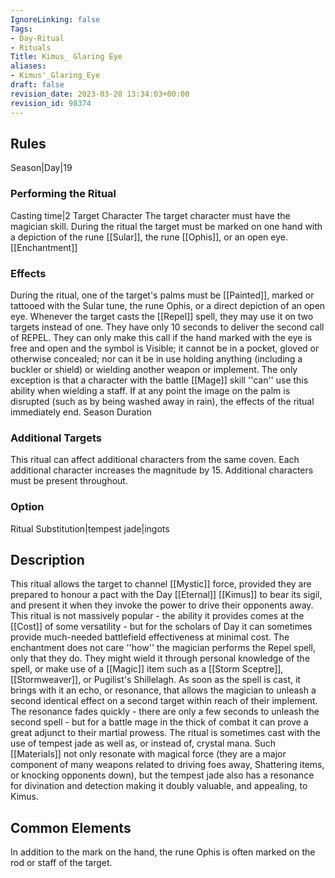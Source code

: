 ```yaml
---
IgnoreLinking: false
Tags:
- Day-Ritual
- Rituals
Title: Kimus_ Glaring Eye
aliases:
- Kimus'_Glaring_Eye
draft: false
revision_date: 2023-03-20 13:34:03+00:00
revision_id: 98374
---
```


## Rules
Season|Day|19
### Performing the Ritual
Casting time|2 Target Character The target character must have the magician skill.
During the ritual the target must be marked on one hand with a depiction of the rune [[Sular]], the rune [[Ophis]], or an open eye.
[[Enchantment]] 
### Effects
During the ritual, one of the target's palms must be [[Painted]], marked or tattooed with the Sular tune, the rune Ophis, or a direct depiction of an open eye.
Whenever the target casts the [[Repel]] spell, they may use it on two targets instead of one. They have only 10 seconds to deliver the second call of REPEL. They can only make this call if the hand marked with the eye is free and open and the symbol is Visible; it cannot be in a pocket, gloved or otherwise concealed; nor can it be in use holding anything (including a buckler or shield) or wielding another weapon or implement. The only exception is that a character with the battle [[Mage]] skill ''can'' use this ability when wielding a staff.
If at any point the image on the palm is disrupted (such as by being washed away in rain), the effects of the ritual immediately end. 
Season Duration
### Additional Targets
This ritual can affect additional characters from the same coven. Each additional character increases the magnitude by 15. Additional characters must be present throughout.
### Option
Ritual Substitution|tempest jade|ingots
## Description
This ritual allows the target to channel [[Mystic]] force, provided they are prepared to honour a pact with the Day [[Eternal]] [[Kimus]] to bear its sigil, and present it when they invoke the power to drive their opponents away. This ritual is not massively popular - the ability it provides comes at the [[Cost]] of some versatility - but for the scholars of Day it can sometimes provide much-needed battlefield effectiveness at minimal cost. 
The enchantment does not care ''how'' the magician performs the Repel spell, only that they do. They might wield it through personal knowledge of the spell, or make use of a [[Magic]] item such as a [[Storm Sceptre]], [[Stormweaver]], or Pugilist's Shillelagh. As soon as the spell is cast, it brings with it an echo, or resonance, that allows the magician to unleash a second identical effect on a second target within reach of their implement. The resonance fades quickly - there are only a few seconds to unleash the second spell - but for a battle mage in the thick of combat it can prove a great adjunct to their martial prowess.
The ritual is sometimes cast with the use of tempest jade as well as, or instead of, crystal mana. Such [[Materials]] not only resonate with magical force (they are a major  component of many weapons related to driving foes away, Shattering items, or knocking opponents down), but the tempest jade also has a resonance for divination and detection making it doubly valuable, and appealing, to Kimus.
## Common Elements
In addition to the mark on the hand, the rune Ophis is often marked on the rod or staff of the target.